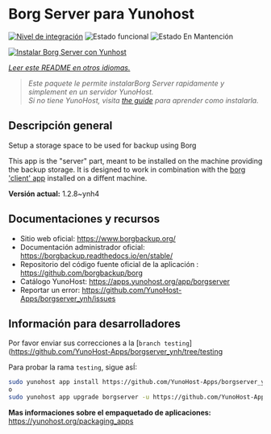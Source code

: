 <!--
Este archivo README esta generado automaticamente<https://github.com/YunoHost/apps/tree/master/tools/readme_generator>
No se debe editar a mano.
-->

# Borg Server para Yunohost

[![Nivel de integración](https://dash.yunohost.org/integration/borgserver.svg)](https://ci-apps.yunohost.org/ci/apps/borgserver/) ![Estado funcional](https://ci-apps.yunohost.org/ci/badges/borgserver.status.svg) ![Estado En Mantención](https://ci-apps.yunohost.org/ci/badges/borgserver.maintain.svg)

[![Instalar Borg Server con Yunhost](https://install-app.yunohost.org/install-with-yunohost.svg)](https://install-app.yunohost.org/?app=borgserver)

*[Leer este README en otros idiomas.](./ALL_README.md)*

> *Este paquete le permite instalarBorg Server rapidamente y simplement en un servidor YunoHost.*  
> *Si no tiene YunoHost, visita [the guide](https://yunohost.org/install) para aprender como instalarla.*

## Descripción general

Setup a storage space to be used for backup using Borg

This app is the "server" part, meant to be installed on the machine providing the backup storage. It is designed to work in combination with the [borg 'client' app](https://apps.yunohost.org/app/borg) installed on a diffent machine.


**Versión actual:** 1.2.8~ynh4
## Documentaciones y recursos

- Sitio web oficial: <https://www.borgbackup.org/>
- Documentación administrador oficial: <https://borgbackup.readthedocs.io/en/stable/>
- Repositorio del código fuente oficial de la aplicación : <https://github.com/borgbackup/borg>
- Catálogo YunoHost: <https://apps.yunohost.org/app/borgserver>
- Reportar un error: <https://github.com/YunoHost-Apps/borgserver_ynh/issues>

## Información para desarrolladores

Por favor enviar sus correcciones a la [`branch testing`](https://github.com/YunoHost-Apps/borgserver_ynh/tree/testing

Para probar la rama `testing`, sigue asÍ:

```bash
sudo yunohost app install https://github.com/YunoHost-Apps/borgserver_ynh/tree/testing --debug
o
sudo yunohost app upgrade borgserver -u https://github.com/YunoHost-Apps/borgserver_ynh/tree/testing --debug
```

**Mas informaciones sobre el empaquetado de aplicaciones:** <https://yunohost.org/packaging_apps>
